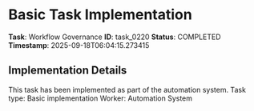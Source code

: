 # Basic Task Implementation

**Task**: Workflow Governance
**ID**: task_0220
**Status**: COMPLETED
**Timestamp**: 2025-09-18T06:04:15.273415

## Implementation Details

This task has been implemented as part of the automation system.
Task type: Basic implementation
Worker: Automation System
